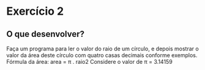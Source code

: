# Exercício 2

## O  que desenvolver?

Faça um programa para ler o valor do raio de um círculo, e depois mostrar o valor da área deste círculo com quatro 
casas decimais conforme exemplos.
Fórmula da área: area = π . raio2
Considere o valor de π = 3.14159